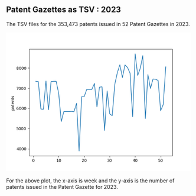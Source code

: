 
## Patent Gazettes as TSV : 2023

The TSV files for the 353,473 patents issued in 52 Patent Gazettes in 2023.
  
<img src="2023-us_patents_per_week.png" width=500px>

For the above plot, the x-axis is week and the y-axis is the number of patents issued in the Patent Gazette for 2023.
